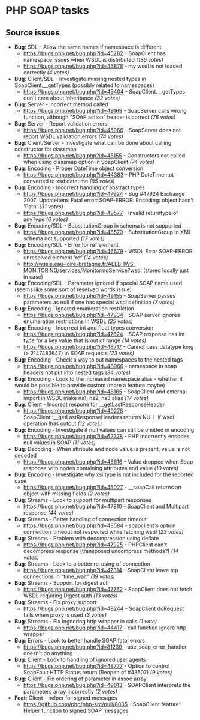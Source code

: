 # PHP SOAP tasks

## Source issues

- **Bug**: SDL - Allow the same names if namespace is different
  - https://bugs.php.net/bug.php?id=45282 - SoapClient has namespace issues when WSDL is distributed _(136 votes)_
  - https://bugs.php.net/bug.php?id=46878 - my wsdl is not loaded correctly _(4 votes)_
- **Bug**: Client/SDL - Investigate missing nested types in SoapClient.__getTypes (possibly related to namespaces)
  - https://bugs.php.net/bug.php?id=45404 - SoapClient.__getTypes don't care about inheritance _(32 votes)_
- **Bug**: Server - Incorrect method called
  - https://bugs.php.net/bug.php?id=49169 - SoapServer calls wrong function, although "SOAP action" header is correct _(76 votes)_
- **Bug**: Server - Report validation errors
  - https://bugs.php.net/bug.php?id=45966 - SoapServer does not report WSDL validation errors _(74 votes)_
- **Bug**: Client/Server - Investigate what can be done about calling constructor for classmap
  - https://bugs.php.net/bug.php?id=45155 -	Constructors not called when using classmap option in SoapClient _(74 votes)_
- **Bug**: Encoding - Proper DateTime object conversion
  - https://bugs.php.net/bug.php?id=44383 - PHP DateTime not converted to xsd:datetime _(85 votes)_
- **Bug**: Encoding - Incorrect handling of abstract types
  - https://bugs.php.net/bug.php?id=47924 - Bug #47924 	Exchange 2007: UpdateItem: Fatal error: SOAP-ERROR: Encoding: object hasn't 'Path' _(31 votes)_
  - https://bugs.php.net/bug.php?id=49577 - Invalid returntype of anyType _(6 votes)_
- **Bug**: Encoding/SDL - SubstitutionGroup in schema is not supported
  - https://bugs.php.net/bug.php?id=48570 - SubstitutionGroup in XML schema not supported _(17 votes)_
- **Bug**: Encoding/SDL - Error for ref element
  - https://bugs.php.net/bug.php?id=46679 -	WSDL Error SOAP-ERROR unresolved element 'ref'_(14 votes)_
  - http://wssie.eau-loire-bretagne.fr/AELB-IWS-MONITORING/services/MonitoringService?wsdl (stored locally just in case)
- **Bug**: Encoding/SDL - Parameter ignored if special SOAP name used (seems like some sort of reserved words issue)
  - https://bugs.php.net/bug.php?id=49155 - SoapServer passes parameters as null if one has special wsdl definition _(7 votes)_
- **Bug**: Encoding - Ignored enumeration restriction
  - https://bugs.php.net/bug.php?id=47934 - SOAP server ignores enumeration restrictions in WSDL _(25 votes)_
- **Bug**: Encoding - Incorrect int and float types conversion
  - https://bugs.php.net/bug.php?id=47624 - SOAP response has int type for a key value that is out of range _(14 votes)_
  - https://bugs.php.net/bug.php?id=48717 - Cannot pass datatype long (> 2147483647) in SOAP requests _(23 votes)_
- **Bug**: Encoding - Check a way to put namespaces to the nested tags
  - https://bugs.php.net/bug.php?id=48966 - namespace in soap headers not put into nested tags _(34 votes)_
- **Bug**: Encoding - Look to the increased namespace alias - whether it would be possible to provide custom (more a feature maybe)
  - https://bugs.php.net/bug.php?id=48165 - SoapClient and external import in WSDL make ns1, ns2, ns3 alias _(17 votes)_
- **Bug**: Client - Incorect respone for __getLastResponseHeader
  - https://bugs.php.net/bug.php?id=49278 - SoapClient::__getLastResponseHeaders returns NULL if wsdl operation !has output _(12 votes)_
- **Bug**: Encoding - Investigate if null values can still be omitted in encoding
  - https://bugs.php.net/bug.php?id=62378 - PHP incorrectly encodes null values in SOAP _(11 votes)_
- **Bug**: Decoding - When attribute and node value is present, value is not decoded
  - https://bugs.php.net/bug.php?id=46616 - Value dropped when Soap response with nodes containing attributes and value _(10 votes)_
- **Bug**: Encoding - Investigate why xsi:type is not included for the reported case
  - https://bugs.php.net/bug.php?id=45027 - __soapCall returns an object with missing fields _(2 votes)_
- **Bug**: Streams - Look to support for multipart responses
  - https://bugs.php.net/bug.php?id=47810 - SoapClient and Multipart response _(44 votes)_
- **Bug**: Streams - Better handling of connection timeout
  - https://bugs.php.net/bug.php?id=48584 - soapclient's option connection_timeout not respected while fetching wsdl _(23 votes)_
- **Bug**: Streams - Problem with decompression using deflate
  - https://bugs.php.net/bug.php?id=47925 - PHPClient can't decompress response (transposed uncompress methods?) _(14 votes)_
- **Bug**: Streams - Look to a better re-using of connection
  - https://bugs.php.net/bug.php?id=47314 - SoapClient leave tcp connections in "time_wait" _(19 votes)_
- **Bug**: Streams - Support for digest auth
  - https://bugs.php.net/bug.php?id=47762 - SoapClient does not fetch WSDL requiring Digest auth _(13 votes)_
- **Bug**: Streams - Fix proxy support
  - https://bugs.php.net/bug.php?id=48244 - SoapClient doRequest fails when proxy is used _(3 votes)_
- **Bug**: Streams - Fix ingnoring http wrapper in calls _(1 vote)_
  - https://bugs.php.net/bug.php?id=44417 - call function ignore http wrapper
- **Bug**: Errors - Look to better handle SOAP fatal errors
  - https://bugs.php.net/bug.php?id=81239 - use_soap_error_handler doesn't do anything
- **Bug**: Client - Look to handling of ignored user agents
  - https://bugs.php.net/bug.php?id=48777 - Option to control SoapFault HTTP Status return (Reopen of #43507) _(9 votes)_
- **Bug**: Client - Fix ordering of parameter in assoc array
  - https://bugs.php.net/bug.php?id=49013 - SOAPClient interprets the parameters array incorrectly _(2 votes)_
- **Feat**: Client - helper for signed messages
  - https://github.com/php/php-src/pull/8035 - SoapClient feature: Helper function to signed SOAP messages



